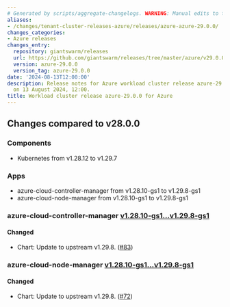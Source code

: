 ```yaml
---
# Generated by scripts/aggregate-changelogs. WARNING: Manual edits to this files will be overwritten.
aliases:
- /changes/tenant-cluster-releases-azure/releases/azure-azure-29.0.0/
changes_categories:
- Azure releases
changes_entry:
  repository: giantswarm/releases
  url: https://github.com/giantswarm/releases/tree/master/azure/v29.0.0
  version: azure-29.0.0
  version_tag: azure-29.0.0
date: '2024-08-13T12:00:00'
description: Release notes for Azure workload cluster release azure-29.0.0, published
  on 13 August 2024, 12:00.
title: Workload cluster release azure-29.0.0 for Azure
---
```


## Changes compared to v28.0.0

### Components

- Kubernetes from v1.28.12 to v1.29.7

### Apps

- azure-cloud-controller-manager from v1.28.10-gs1 to v1.29.8-gs1
- azure-cloud-node-manager from v1.28.10-gs1 to v1.29.8-gs1

### azure-cloud-controller-manager [v1.28.10-gs1...v1.29.8-gs1](https://github.com/giantswarm/azure-cloud-controller-manager-app/compare/v1.28.10-gs1...v1.29.8-gs1)

#### Changed

- Chart: Update to upstream v1.29.8. ([#83](https://github.com/giantswarm/azure-cloud-controller-manager-app/pull/83))

### azure-cloud-node-manager [v1.28.10-gs1...v1.29.8-gs1](https://github.com/giantswarm/azure-cloud-node-manager-app/compare/v1.28.10-gs1...v1.29.8-gs1)

#### Changed

- Chart: Update to upstream v1.29.8. ([#72](https://github.com/giantswarm/azure-cloud-node-manager-app/pull/72))
